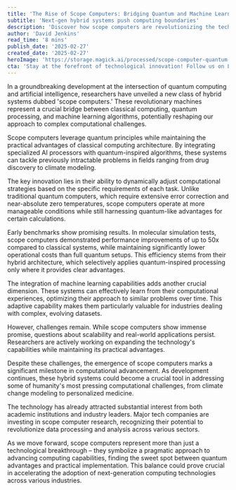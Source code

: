 ```yaml
---
title: 'The Rise of Scope Computers: Bridging Quantum and Machine Learning'
subtitle: 'Next-gen hybrid systems push computing boundaries'
description: 'Discover how scope computers are revolutionizing the tech landscape by combining quantum computing principles with machine learning capabilities, offering unprecedented computational power for solving complex problems while maintaining practical usability.'
author: 'David Jenkins'
read_time: '8 mins'
publish_date: '2025-02-27'
created_date: '2025-02-27'
heroImage: 'https://storage.magick.ai/processed/scope-computer-quantum-ai.jpg'
cta: 'Stay at the forefront of technological innovation! Follow us on LinkedIn for regular updates on groundbreaking developments in quantum computing, AI, and emerging technologies that are reshaping our digital future.'
---
```


In a groundbreaking development at the intersection of quantum computing and artificial intelligence, researchers have unveiled a new class of hybrid systems dubbed 'scope computers.' These revolutionary machines represent a crucial bridge between classical computing, quantum processing, and machine learning algorithms, potentially reshaping our approach to complex computational challenges.

Scope computers leverage quantum principles while maintaining the practical advantages of classical computing architecture. By integrating specialized AI processors with quantum-inspired algorithms, these systems can tackle previously intractable problems in fields ranging from drug discovery to climate modeling.

The key innovation lies in their ability to dynamically adjust computational strategies based on the specific requirements of each task. Unlike traditional quantum computers, which require extensive error correction and near-absolute zero temperatures, scope computers operate at more manageable conditions while still harnessing quantum-like advantages for certain calculations.

Early benchmarks show promising results. In molecular simulation tests, scope computers demonstrated performance improvements of up to 50x compared to classical systems, while maintaining significantly lower operational costs than full quantum setups. This efficiency stems from their hybrid architecture, which selectively applies quantum-inspired processing only where it provides clear advantages.

The integration of machine learning capabilities adds another crucial dimension. These systems can effectively learn from their computational experiences, optimizing their approach to similar problems over time. This adaptive capability makes them particularly valuable for industries dealing with complex, evolving datasets.

However, challenges remain. While scope computers show immense promise, questions about scalability and real-world applications persist. Researchers are actively working on expanding the technology's capabilities while maintaining its practical advantages.

Despite these challenges, the emergence of scope computers marks a significant milestone in computational advancement. As development continues, these hybrid systems could become a crucial tool in addressing some of humanity's most pressing computational challenges, from climate change modeling to personalized medicine.

The technology has already attracted substantial interest from both academic institutions and industry leaders. Major tech companies are investing in scope computer research, recognizing their potential to revolutionize data processing and analysis across various sectors.

As we move forward, scope computers represent more than just a technological breakthrough – they symbolize a pragmatic approach to advancing computing capabilities, finding the sweet spot between quantum advantages and practical implementation. This balance could prove crucial in accelerating the adoption of next-generation computing technologies across various industries.